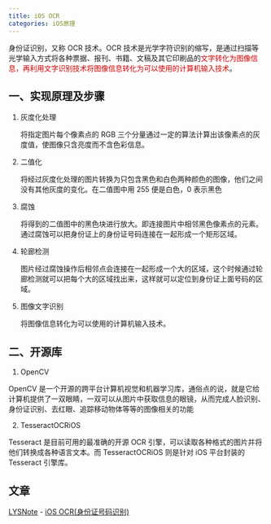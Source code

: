 ```yaml
---
title: iOS OCR
categories: iOS原理
---
```


身份证识别，又称 OCR 技术。OCR 技术是光学字符识别的缩写，是通过扫描等光学输入方式将各种票据、报刊、书籍、文稿及其它印刷品的<font color=#cc000>文字转化为图像信息，再利用文字识别技术将图像信息转化为可以使用的计算机输入技术</font>。

## 一、实现原理及步骤

1. 灰度化处理

	将指定图片每个像素点的 RGB 三个分量通过一定的算法计算出该像素点的灰度值，使图像只含亮度而不含色彩信息。
	
2. 二值化

	将经过灰度化处理的图片转换为只包含黑色和白色两种颜色的图像，他们之间没有其他灰度的变化。在二值图中用 255 便是白色，0 表示黑色
	
3. 腐蚀

	将得到的二值图中的黑色块进行放大。即连接图片中相邻黑色像素点的元素。通过腐蚀可以把身份证上的身份证号码连接在一起形成一个矩形区域。

4. 轮廊检测

	图片经过腐蚀操作后相邻点会连接在一起形成一个大的区域，这个时候通过轮廊检测就可以把每个大的区域找出来，这样就可以定位到身份证上面号码的区域。
	
5. 图像文字识别

	将图像信息转化为可以使用的计算机输入技术。


## 二、开源库

1. OpenCV

OpenCV 是一个开源的跨平台计算机视觉和机器学习库，通俗点的说，就是它给计算机提供了一双眼睛，一双可以从图片中获取信息的眼镜，从而完成人脸识别、身份证识别、去红眼、追踪移动物体等等的图像相关的功能

2. TesseractOCRiOS

Tesseract 是目前可用的最准确的开源 OCR 引擎，可以读取各种格式的图片并将他们转换成各种语言文本。而 TesseractOCRiOS 则是针对 iOS 平台封装的 Tesseract 引擎库。

## 文章

[LYSNote](https://www.jianshu.com/u/ec0c8a889343) - [iOS OCR(身份证号码识别)](https://www.jianshu.com/p/cc2efe73de10)